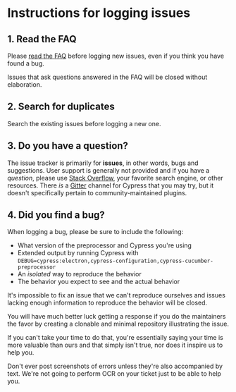 # Instructions for logging issues

## 1. Read the FAQ

Please [read the FAQ](user-guide/faq.md) before logging new issues, even if you think you have found a bug.

Issues that ask questions answered in the FAQ will be closed without elaboration.

## 2. Search for duplicates

Search the existing issues before logging a new one.

## 3. Do you have a question?

The issue tracker is primarily for **issues**, in other words, bugs and suggestions. User support is generally not provided and if you have a *question*, please use [Stack Overflow](https://stackoverflow.com/questions/tagged/cypress-cucumber-preprocessor), your favorite search engine, or other resources. There *is* a [Gitter](https://gitter.im/cypress-io/cypress) channel for Cypress that you may try, but it doesn't specifically pertain to community-maintained plugins.

## 4. Did you find a bug?

When logging a bug, please be sure to include the following:

 * What version of the preprocessor and Cypress you're using
 * Extended output by running Cypress with `DEBUG=cypress:electron,cypress-configuration,cypress-cucumber-preprocessor`
 * An *isolated* way to reproduce the behavior
 * The behavior you expect to see and the actual behavior

It's impossible to fix an issue that we can't reproduce ourselves and issues lacking enough information to reproduce the behavior will be closed.

You will have much better luck getting a response if you do the maintainers the favor by creating a clonable and minimal repository illustrating the issue.

If you can't take your time to do that, you're essentially saying your time is more valuable than ours and that simply isn't true, nor does it inspire us to help you.

Don't ever post screenshots of errors unless they're also accompanied by text. We're not going to perform OCR on your ticket just to be able to help you.

